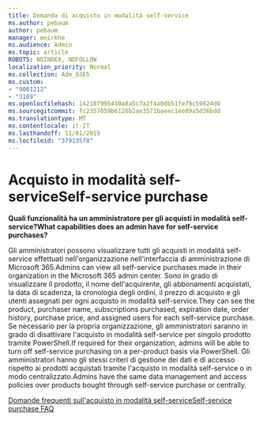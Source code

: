 ```yaml
---
title: Domanda di acquisto in modalità self-service
ms.author: pebaum
author: pebaum
manager: mnirkhe
ms.audience: Admin
ms.topic: article
ROBOTS: NOINDEX, NOFOLLOW
localization_priority: Normal
ms.collection: Adm_O365
ms.custom:
- "9001212"
- "3189"
ms.openlocfilehash: 14218f995430a8a5c7a2f4a0db51fe79c59824d0
ms.sourcegitcommit: fc2357059b6126b2ae3571baeec1ee89a5d36bdd
ms.translationtype: MT
ms.contentlocale: it-IT
ms.lasthandoff: 11/01/2019
ms.locfileid: "37913578"
---
```

# <a name="self-service-purchase"></a><span data-ttu-id="dd1e3-102">Acquisto in modalità self-service</span><span class="sxs-lookup"><span data-stu-id="dd1e3-102">Self-service purchase</span></span>

<span data-ttu-id="dd1e3-103">**Quali funzionalità ha un amministratore per gli acquisti in modalità self-service?**</span><span class="sxs-lookup"><span data-stu-id="dd1e3-103">**What capabilities does an admin have for self-service purchases?**</span></span>

<span data-ttu-id="dd1e3-104">Gli amministratori possono visualizzare tutti gli acquisti in modalità self-service effettuati nell'organizzazione nell'interfaccia di amministrazione di Microsoft 365.</span><span class="sxs-lookup"><span data-stu-id="dd1e3-104">Admins can view all self-service purchases made in their organization in the Microsoft 365 admin center.</span></span> <span data-ttu-id="dd1e3-105">Sono in grado di visualizzare il prodotto, il nome dell'acquirente, gli abbonamenti acquistati, la data di scadenza, la cronologia degli ordini, il prezzo di acquisto e gli utenti assegnati per ogni acquisto in modalità self-service.</span><span class="sxs-lookup"><span data-stu-id="dd1e3-105">They can see the product, purchaser name, subscriptions purchased, expiration date, order history, purchase price, and assigned users for each self-service purchase.</span></span>  <span data-ttu-id="dd1e3-106">Se necessario per la propria organizzazione, gli amministratori saranno in grado di disattivare l'acquisto in modalità self-service per singolo prodotto tramite PowerShell.</span><span class="sxs-lookup"><span data-stu-id="dd1e3-106">If required for their organization, admins will be able to turn off self-service purchasing on a per-product basis via PowerShell.</span></span>  <span data-ttu-id="dd1e3-107">Gli amministratori hanno gli stessi criteri di gestione dei dati e di accesso rispetto ai prodotti acquistati tramite l'acquisto in modalità self-service o in modo centralizzato.</span><span class="sxs-lookup"><span data-stu-id="dd1e3-107">Admins have the same data management and access policies over products bought through self-service purchase or centrally.</span></span>

[<span data-ttu-id="dd1e3-108">Domande frequenti sull'acquisto in modalità self-service</span><span class="sxs-lookup"><span data-stu-id="dd1e3-108">Self-service purchase FAQ</span></span>](https://aka.ms/self-service-purchase-faq)

